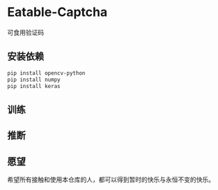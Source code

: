 # Eatable-Captcha
可食用验证码


## 安装依赖
```sh
pip install opencv-python
pip install numpy
pip install keras
```

## 训练

## 推断


## 愿望
希望所有接触和使用本仓库的人，都可以得到暂时的快乐与永恒不变的快乐。
